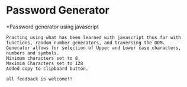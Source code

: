 # Password Generator
*Password generator using javascript

```
Practing using what has been learned with javascript thus far with functions, random number generators, and traversing the DOM.
Generator allows for selection of Upper and Lower case characters, numbers and symbols.  
Minimum characters set to 8.
Maximim Characters set to 128
Added copy to clipboard button.

all feedback is welcome!!
